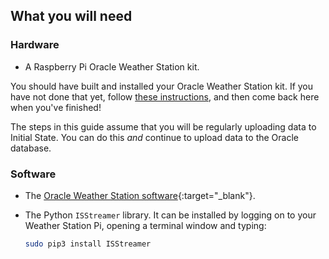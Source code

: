## What you will need

### Hardware

- A Raspberry Pi Oracle Weather Station kit.

You should have built and installed your Oracle Weather Station kit.  If you have not done that yet, follow [these instructions](https://www.raspberrypi.org/learning/weather-station-guide/), and then come back here when you've finished!

The steps in this guide assume that you will be regularly uploading data to Initial State. You can do this *and* continue to upload data to the Oracle database.

### Software

- The [Oracle Weather Station software](https://www.raspberrypi.org/learning/weather-station-guide/software.md){:target="_blank"}.


 - The Python `ISStreamer` library. It can be installed by logging on to your Weather Station Pi,  opening a terminal window and typing:

     ```bash
     sudo pip3 install ISStreamer

     ```

